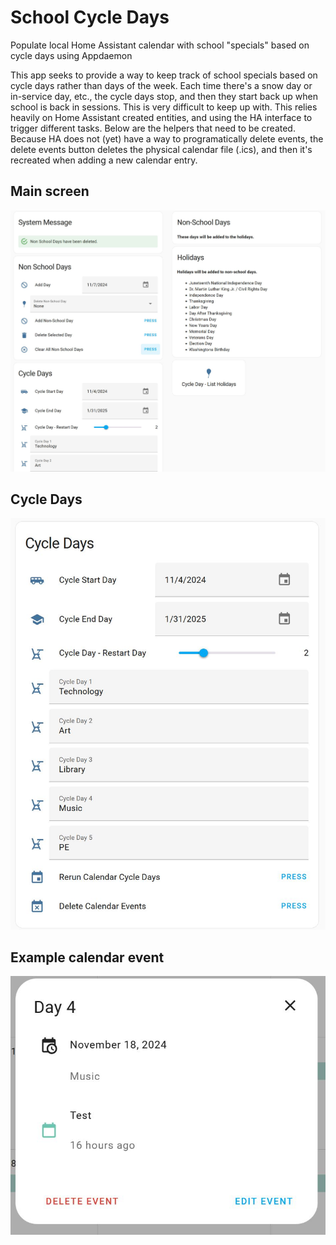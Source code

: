 # School Cycle Days
Populate local Home Assistant calendar with school "specials" based on cycle days using Appdaemon

This app seeks to provide a way to keep track of school specials based on cycle days rather than days of the week. Each time there's a snow day or in-service day, etc., the cycle days stop, and then they start back up when school is back in sessions. This is very difficult to keep up with. This relies heavily on Home Assistant created entities, and using the HA interface to trigger different tasks. Below are the helpers that need to be created. Because HA does not (yet) have a way to programatically delete events, the delete events button deletes the physical calendar file (.ics), and then it's recreated when adding a new calendar entry.

## Main screen
![alt text](https://github.com/gmalbert/schoolCycleDays/blob/main/main%20screen.JPG "Main screen")

## Cycle Days
![alt text](https://github.com/gmalbert/schoolCycleDays/blob/main/cycle%20days.JPG "Cycle Days")

## Example calendar event
![alt text](https://github.com/gmalbert/schoolCycleDays/blob/main/calendar%20event.JPG "Sample calendar entry")
